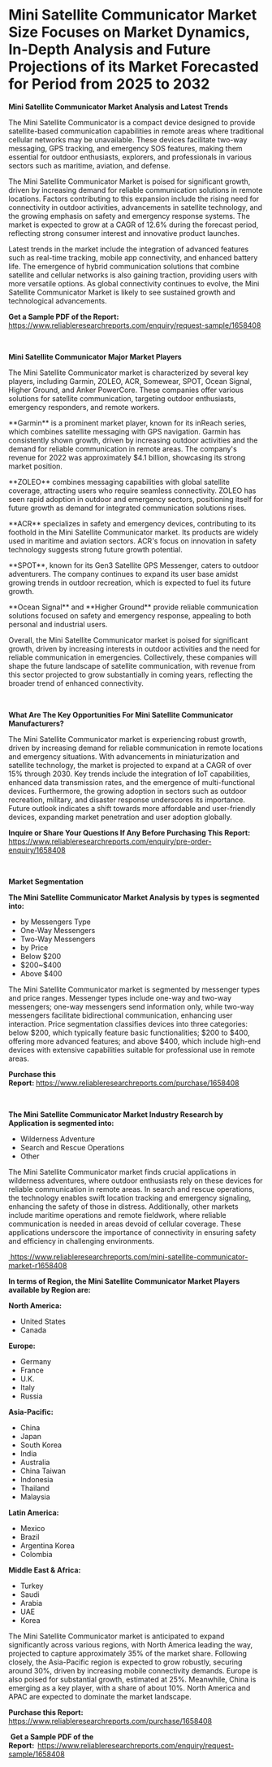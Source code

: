 <p><h1>Mini Satellite Communicator Market Size Focuses on Market Dynamics, In-Depth Analysis and Future Projections of its Market Forecasted for Period from 2025 to 2032</h1></p><p><strong>Mini Satellite Communicator Market Analysis and Latest Trends</strong></p>
<p><p>The Mini Satellite Communicator is a compact device designed to provide satellite-based communication capabilities in remote areas where traditional cellular networks may be unavailable. These devices facilitate two-way messaging, GPS tracking, and emergency SOS features, making them essential for outdoor enthusiasts, explorers, and professionals in various sectors such as maritime, aviation, and defense.</p><p>The Mini Satellite Communicator Market is poised for significant growth, driven by increasing demand for reliable communication solutions in remote locations. Factors contributing to this expansion include the rising need for connectivity in outdoor activities, advancements in satellite technology, and the growing emphasis on safety and emergency response systems. The market is expected to grow at a CAGR of 12.6% during the forecast period, reflecting strong consumer interest and innovative product launches.</p><p>Latest trends in the market include the integration of advanced features such as real-time tracking, mobile app connectivity, and enhanced battery life. The emergence of hybrid communication solutions that combine satellite and cellular networks is also gaining traction, providing users with more versatile options. As global connectivity continues to evolve, the Mini Satellite Communicator Market is likely to see sustained growth and technological advancements.</p></p>
<p><strong>Get a Sample PDF of the Report:&nbsp;</strong> <a href="https://www.reliableresearchreports.com/enquiry/request-sample/1658408?utm_campaign=2278&utm_medium=2&utm_source=Github&utm_content=ia&utm_term=16042025&utm_id=mini-satellite-communicator">https://www.reliableresearchreports.com/enquiry/request-sample/1658408</a></p>
<p>&nbsp;</p>
<p><strong>Mini Satellite Communicator Major Market Players</strong></p>
<p><p>The Mini Satellite Communicator market is characterized by several key players, including Garmin, ZOLEO, ACR, Somewear, SPOT, Ocean Signal, Higher Ground, and Anker PowerCore. These companies offer various solutions for satellite communication, targeting outdoor enthusiasts, emergency responders, and remote workers.</p><p>**Garmin** is a prominent market player, known for its inReach series, which combines satellite messaging with GPS navigation. Garmin has consistently shown growth, driven by increasing outdoor activities and the demand for reliable communication in remote areas. The company's revenue for 2022 was approximately $4.1 billion, showcasing its strong market position.</p><p>**ZOLEO** combines messaging capabilities with global satellite coverage, attracting users who require seamless connectivity. ZOLEO has seen rapid adoption in outdoor and emergency sectors, positioning itself for future growth as demand for integrated communication solutions rises.</p><p>**ACR** specializes in safety and emergency devices, contributing to its foothold in the Mini Satellite Communicator market. Its products are widely used in maritime and aviation sectors. ACR's focus on innovation in safety technology suggests strong future growth potential.</p><p>**SPOT**, known for its Gen3 Satellite GPS Messenger, caters to outdoor adventurers. The company continues to expand its user base amidst growing trends in outdoor recreation, which is expected to fuel its future growth. </p><p>**Ocean Signal** and **Higher Ground** provide reliable communication solutions focused on safety and emergency response, appealing to both personal and industrial users. </p><p>Overall, the Mini Satellite Communicator market is poised for significant growth, driven by increasing interests in outdoor activities and the need for reliable communication in emergencies. Collectively, these companies will shape the future landscape of satellite communication, with revenue from this sector projected to grow substantially in coming years, reflecting the broader trend of enhanced connectivity.</p></p>
<p>&nbsp;</p>
<p><strong>What Are The Key Opportunities For Mini Satellite Communicator Manufacturers?</strong></p>
<p><p>The Mini Satellite Communicator market is experiencing robust growth, driven by increasing demand for reliable communication in remote locations and emergency situations. With advancements in miniaturization and satellite technology, the market is projected to expand at a CAGR of over 15% through 2030. Key trends include the integration of IoT capabilities, enhanced data transmission rates, and the emergence of multi-functional devices. Furthermore, the growing adoption in sectors such as outdoor recreation, military, and disaster response underscores its importance. Future outlook indicates a shift towards more affordable and user-friendly devices, expanding market penetration and user adoption globally.</p></p>
<p><strong>Inquire or Share Your Questions If Any Before Purchasing This Report:</strong> <a href="https://www.reliableresearchreports.com/enquiry/pre-order-enquiry/1658408?utm_campaign=2278&utm_medium=2&utm_source=Github&utm_content=ia&utm_term=16042025&utm_id=mini-satellite-communicator">https://www.reliableresearchreports.com/enquiry/pre-order-enquiry/1658408</a></p>
<p>&nbsp;</p>
<p><strong>Market Segmentation</strong></p>
<p><strong>The Mini Satellite Communicator Market Analysis by types is segmented into:</strong></p>
<p><ul><li>by Messengers Type</li><li>One-Way Messengers</li><li>Two-Way Messengers</li><li>by Price</li><li>Below $200</li><li>$200~$400</li><li>Above $400</li></ul></p>
<p><p>The Mini Satellite Communicator market is segmented by messenger types and price ranges. Messenger types include one-way and two-way messengers; one-way messengers send information only, while two-way messengers facilitate bidirectional communication, enhancing user interaction. Price segmentation classifies devices into three categories: below $200, which typically feature basic functionalities; $200 to $400, offering more advanced features; and above $400, which include high-end devices with extensive capabilities suitable for professional use in remote areas.</p></p>
<p><strong>Purchase this Report:&nbsp;</strong><a href="https://www.reliableresearchreports.com/purchase/1658408?utm_campaign=2278&utm_medium=2&utm_source=Github&utm_content=ia&utm_term=16042025&utm_id=mini-satellite-communicator">https://www.reliableresearchreports.com/purchase/1658408</a></p>
<p>&nbsp;</p>
<p><strong>The Mini Satellite Communicator Market Industry Research by Application is segmented into:</strong></p>
<p><ul><li>Wilderness Adventure</li><li>Search and Rescue Operations</li><li>Other</li></ul></p>
<p><p>The Mini Satellite Communicator market finds crucial applications in wilderness adventures, where outdoor enthusiasts rely on these devices for reliable communication in remote areas. In search and rescue operations, the technology enables swift location tracking and emergency signaling, enhancing the safety of those in distress. Additionally, other markets include maritime operations and remote fieldwork, where reliable communication is needed in areas devoid of cellular coverage. These applications underscore the importance of connectivity in ensuring safety and efficiency in challenging environments.</p></p>
<p><a href="https://www.reliableresearchreports.com/mini-satellite-communicator-market-r1658408?utm_campaign=2278&utm_medium=2&utm_source=Github&utm_content=ia&utm_term=16042025&utm_id=mini-satellite-communicator">&nbsp;https://www.reliableresearchreports.com/mini-satellite-communicator-market-r1658408</a></p>
<p><strong>In terms of Region, the Mini Satellite Communicator Market Players available by Region are:</strong></p>
<p>
    <p> <strong> North America: </strong>
        <ul>
            <li>United States</li>
            <li>Canada</li>
        </ul>
        </p> 
    <p> <strong> Europe: </strong>
        <ul>
            <li>Germany</li>
            <li>France</li>
            <li>U.K.</li>
            <li>Italy</li>
            <li>Russia</li>
        </ul>
        </p> 
    <p> <strong> Asia-Pacific: </strong>
        <ul>
            <li>China</li>
            <li>Japan</li>
            <li>South Korea</li>
            <li>India</li>
            <li>Australia</li>
            <li>China Taiwan</li>
            <li>Indonesia</li>
            <li>Thailand</li>
            <li>Malaysia</li>
        </ul>
        </p> 
    <p> <strong> Latin America: </strong>
        <ul>
            <li>Mexico</li>
            <li>Brazil</li>
            <li>Argentina Korea</li>
            <li>Colombia</li>
        </ul>
        </p> 
    <p> <strong> Middle East & Africa: </strong>
        <ul>
            <li>Turkey</li>
            <li>Saudi</li>
            <li>Arabia</li>
            <li>UAE</li>
            <li>Korea</li>
        </ul>
    </p>
    </p>
<p><p>The Mini Satellite Communicator market is anticipated to expand significantly across various regions, with North America leading the way, projected to capture approximately 35% of the market share. Following closely, the Asia-Pacific region is expected to grow robustly, securing around 30%, driven by increasing mobile connectivity demands. Europe is also poised for substantial growth, estimated at 25%. Meanwhile, China is emerging as a key player, with a share of about 10%. North America and APAC are expected to dominate the market landscape.</p></p>
<p><strong>Purchase this Report: </strong><a href="https://www.reliableresearchreports.com/purchase/1658408?utm_campaign=2278&utm_medium=2&utm_source=Github&utm_content=ia&utm_term=16042025&utm_id=mini-satellite-communicator">https://www.reliableresearchreports.com/purchase/1658408</a></p>
<p>&nbsp;<strong>Get a Sample PDF of the Report:&nbsp;&nbsp;</strong><a href="https://www.reliableresearchreports.com/enquiry/request-sample/1658408?utm_campaign=2278&utm_medium=2&utm_source=Github&utm_content=ia&utm_term=16042025&utm_id=mini-satellite-communicator">https://www.reliableresearchreports.com/enquiry/request-sample/1658408</a></p>
<p><strong></strong></p>
<p><p></p><p></p><p></p></p>